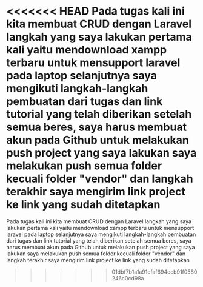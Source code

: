 <<<<<<< HEAD
Pada tugas kali ini kita membuat CRUD dengan Laravel langkah yang saya lakukan pertama kali yaitu mendownload xampp terbaru untuk mensupport laravel pada laptop selanjutnya saya mengikuti langkah-langkah pembuatan dari tugas dan link tutorial yang telah diberikan setelah semua beres, saya harus membuat akun pada Github untuk melakukan push project yang saya lakukan saya melakukan push semua folder kecuali folder "vendor" dan langkah terakhir saya mengirim link project ke link yang sudah ditetapkan
=======
Pada tugas kali ini kita membuat CRUD dengan Laravel
langkah yang saya lakukan pertama kali yaitu mendownload xampp terbaru untuk mensupport laravel pada laptop
selanjutnya saya mengikuti langkah-langkah pembuatan dari tugas dan link tutorial yang telah diberikan
setelah semua beres, saya harus membuat akun pada Github untuk melakukan push project yang saya lakukan
saya melakukan push semua folder kecuali folder "vendor"
dan langkah terakhir saya mengirim link project ke link yang sudah ditetapkan
>>>>>>> 01dbf7b1a1a91efaf694ecb91f0580246c0cd98a
